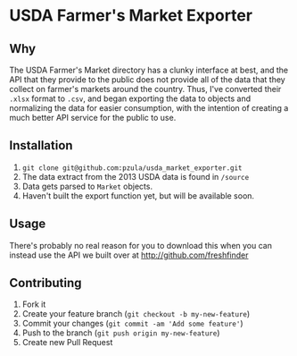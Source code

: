 # USDA Farmer's Market Exporter

## Why

The USDA Farmer's Market directory has a clunky interface at best, and the API that they provide to the public does not provide all of the data that they collect on farmer's markets around the country. Thus, I've converted their `.xlsx` format to `.csv`, and began exporting the data to objects and normalizing the data for easier consumption, with the intention of creating a much better API service for the public to use.


## Installation
1. `git clone git@github.com:pzula/usda_market_exporter.git`
2. The data extract from the 2013 USDA data is found in `/source`
3. Data gets parsed to `Market` objects.
3. Haven't built the export function yet, but will be available soon.


## Usage
There's probably no real reason for you to download this when you can instead use the API we built over at <http://github.com/freshfinder>


## Contributing

1. Fork it
2. Create your feature branch (`git checkout -b my-new-feature`)
3. Commit your changes (`git commit -am 'Add some feature'`)
4. Push to the branch (`git push origin my-new-feature`)
5. Create new Pull Request
